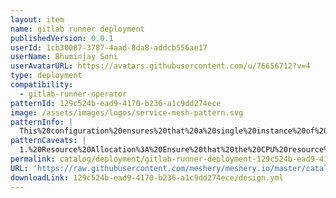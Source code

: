 ```yaml
---
layout: item
name: gitlab runner deployment
publishedVersion: 0.0.1
userId: 1cb30087-3787-4aad-8da8-addcb556ae17
userName: Bhuminjay Soni
userAvatarURL: https://avatars.githubusercontent.com/u/76656712?v=4
type: deployment
compatibility:
  - gitlab-runner-operator
patternId: 129c524b-ead9-4170-b236-a1c9dd274ece
image: /assets/images/logos/service-mesh-pattern.svg
patternInfo: |
  This%20configuration%20ensures%20that%20a%20single%20instance%20of%20the%20GitLab%20Runner%20is%20deployed%20within%20the%20gitlab-runner%20namespace.%20The%20GitLab%20Runner%20is%20configured%20with%20a%20specific%20ServiceAccount%2C%20CPU%20resource%20requests%20and%20limits%2C%20and%20is%20provided%20with%20a%20ConfigMap%20containing%20the%20configuration%20file%20config.toml.%20The%20deployment%20is%20designed%20to%20continuously%20restart%20the%20pod%20(restartPolicy%3A%20Always)%20to%20ensure%20the%20GitLab%20Runner%20remains%20available%20for%20executing%20jobs.%0A
patternCaveats: |
  1.%20Resource%20Allocation%3A%20Ensure%20that%20the%20CPU%20resource%20requests%20and%20limits%20specified%20in%20the%20configuration%20are%20appropriate%20for%20the%20workload%20of%20the%20GitLab%20Runner.%20Monitor%20resource%20usage%20and%20adjust%20these%20values%20as%20necessary%20to%20prevent%20resource%20contention%20and%20ensure%20optimal%20performance.%0A%0A2.%20Image%20Pull%20Policy%3A%20The%20configuration%20specifies%20imagePullPolicy%3A%20Always%2C%20which%20causes%20Kubernetes%20to%20pull%20the%20Docker%20image%20(gitlab%2Fgitlab-runner%3Alatest)%20every%20time%20the%20pod%20is%20started.%20While%20this%20ensures%20that%20the%20latest%20image%20is%20always%20used%2C%20it%20may%20increase%20deployment%20time%20and%20consume%20additional%20network%20bandwidth.%20Consider%20whether%20this%20policy%20aligns%20with%20your%20deployment%20requirements%20and%20constraints.%0A%0A3.%20Security%3A%20Review%20the%20permissions%20granted%20to%20the%20gitlab-admin%20ServiceAccount%20to%20ensure%20that%20it%20has%20appropriate%20access%20rights%20within%20the%20Kubernetes%20cluster.%20Limit%20the%20permissions%20to%20the%20minimum%20required%20for%20the%20GitLab%20Runner%20to%20perform%20its%20tasks%20to%20reduce%20the%20risk%20of%20unauthorized%20access%20or%20privilege%20escalation.%0A%0A4.%20ConfigMap%20Management%3A%20Ensure%20that%20the%20gitlab-runner-config%20ConfigMap%20referenced%20in%20the%20configuration%20contains%20the%20correct%20configuration%20settings%20for%20the%20GitLab%20Runner.%20Monitor%20and%20manage%20changes%20to%20the%20ConfigMap%20to%20ensure%20that%20the%20GitLab%20Runner's%20configuration%20remains%20up-to-date%20and%20consistent%20across%20deployments.
permalink: catalog/deployment/gitlab-runner-deployment-129c524b-ead9-4170-b236-a1c9dd274ece.html
URL: 'https://raw.githubusercontent.com/meshery/meshery.io/master/catalog/129c524b-ead9-4170-b236-a1c9dd274ece/0.0.1/design.yml'
downloadLink: 129c524b-ead9-4170-b236-a1c9dd274ece/design.yml
---
```

